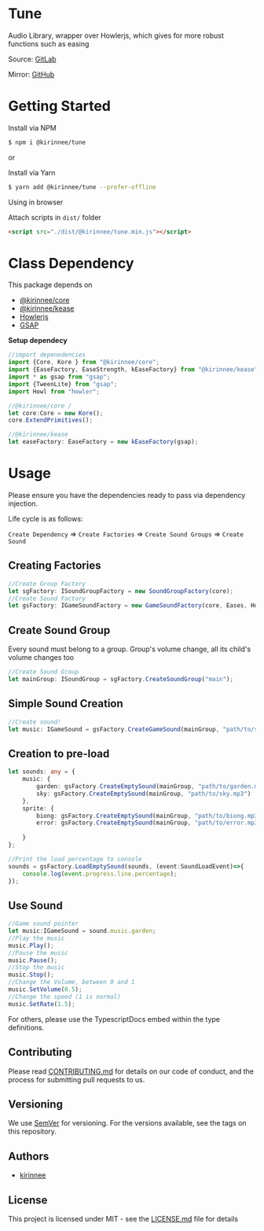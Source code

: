 # Tune

Audio Library, wrapper over Howlerjs, which gives for more robust functions such as easing

Source: [GitLab](https://gitlab.com/node-packages-kirin/tune)

Mirror: [GitHub](https://github.com/kirinnee/tslib.tune)

# Getting Started

Install via NPM 
```bash
$ npm i @kirinnee/tune
```

or 

Install via Yarn
```bash
$ yarn add @kirinnee/tune --prefer-offline
```

Using in browser

Attach scripts in `dist/` folder
```html
<script src="./dist/@kirinnee/tune.min.js"></script>
```

# Class Dependency
This package depends on
 - [@kirinnee/core](https://www.npmjs.com/package/@kirinnee/core)
 - [@kirinnee/kease](https://www.npmjs.com/package/@kirinnee/kease) 
 - [Howlerjs](https://howlerjs.com/)
 - [GSAP](https://www.npmjs.com/package/gsap)

**Setup dependecy** 
 ```typescript
//import depenedencies
import {Core, Kore } from "@kirinnee/core";
import {EaseFactory, EaseStrength, kEaseFactory} from "@kirinnee/kease";
import * as gsap from "gsap";
import {TweenLite} from "gsap";
import Howl from "howler";

 //@kirinnee/core /
let core:Core = new Kore();
core.ExtendPrimitives();

//@kirinnee/kease 
let easeFactory: EaseFactory = new kEaseFactory(gsap);
```

# Usage

Please ensure you have the dependencies ready to pass via dependency injection.

Life cycle is as follows:

`Create Dependency` => `Create Factories` => `Create Sound Groups` => `Create Sound`

## Creating Factories 
```typescript
//Create Group Factory
let sgFactory: ISoundGroupFactory = new SoundGroupFactory(core);
//Create Sound Factory
let gsFactory: IGameSoundFactory = new GameSoundFactory(core, Eases, Howl.Howl, TweenLite);
```

## Create Sound Group
Every sound must belong to a group. Group's volume change, all its child's volume changes too
```typescript
//Create Sound Group
let mainGroup: ISoundGroup = sgFactory.CreateSoundGroup("main");
```

## Simple Sound Creation
```typescript
//Create sound!
let music: IGameSound = gsFactory.CreateGameSound(mainGroup, "path/to/sound.mp3");
```

## Creation to pre-load
```typescript
let sounds: any = {
	music: {
		garden: gsFactory.CreateEmptySound(mainGroup, "path/to/garden.mp3"),
		sky: gsFactory.CreateEmptySound(mainGroup, "path/to/sky.mp3")
	},
	sprite: {
		biong: gsFactory.CreateEmptySound(mainGroup, "path/to/biong.mp3"),
		error: gsFactory.CreateEmptySound(mainGroup, "path/to/error.mp3")
		
	}
};

//Print the load percentage to console
sounds = gsFactory.LoadEmptySound(sounds, (event:SoundLoadEvent)=>{
	console.log(event.progress.line.percentage);
});
```

## Use Sound
```typescript
//Game sound pointer
let music:IGameSound = sound.music.garden;
//Play the music
music.Play();
//Pause the music
music.Pause();
//Stop the music
music.Stop();
//Change the Volume, between 0 and 1
music.SetVolume(0.5);
//Change the speed (1 is normal)
music.SetRate(1.5);
```

For others, please use the TypescriptDocs embed within the type definitions.



## Contributing
Please read [CONTRIBUTING.md](CONTRIBUTING.MD) for details on our code of conduct, and the process for submitting pull requests to us.

## Versioning 
We use [SemVer](https://semver.org/) for versioning. For the versions available, see the tags on this repository.

## Authors
* [kirinnee](mailto:kirinnee@gmail.com) 

## License
This project is licensed under MIT - see the [LICENSE.md](LICENSE.MD) file for details